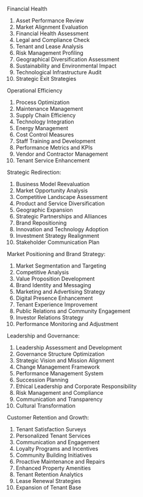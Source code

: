 Financial Health
1. Asset Performance Review
2. Market Alignment Evaluation
3. Financial Health Assessment
4. Legal and Compliance Check
5. Tenant and Lease Analysis
6. Risk Management Profiling
7. Geographical Diversification Assessment
8. Sustainability and Environmental Impact
9. Technological Infrastructure Audit
10. Strategic Exit Strategies

Operational Efficiency
1. Process Optimization
2. Maintenance Management
3. Supply Chain Efficiency
4. Technology Integration
5. Energy Management
6. Cost Control Measures
7. Staff Training and Development
8. Performance Metrics and KPIs
9. Vendor and Contractor Management
10. Tenant Service Enhancement
    
Strategic Redirection:
1. Business Model Reevaluation
2. Market Opportunity Analysis
3. Competitive Landscape Assessment
4. Product and Service Diversification
5. Geographic Expansion
6. Strategic Partnerships and Alliances
7. Brand Repositioning
8. Innovation and Technology Adoption
9. Investment Strategy Realignment
10. Stakeholder Communication Plan

Market Positioning and Brand Strategy:
1. Market Segmentation and Targeting
2. Competitive Analysis
3. Value Proposition Development
4. Brand Identity and Messaging
5. Marketing and Advertising Strategy
6. Digital Presence Enhancement
7. Tenant Experience Improvement
8. Public Relations and Community Engagement
9. Investor Relations Strategy
10. Performance Monitoring and Adjustment

Leadership and Governance:
1. Leadership Assessment and Development
2. Governance Structure Optimization
3. Strategic Vision and Mission Alignment
4. Change Management Framework
5. Performance Management System
6. Succession Planning
7. Ethical Leadership and Corporate Responsibility
8. Risk Management and Compliance
9. Communication and Transparency
10. Cultural Transformation

Customer Retention and Growth:
1. Tenant Satisfaction Surveys
2. Personalized Tenant Services
3. Communication and Engagement
4. Loyalty Programs and Incentives
5. Community Building Initiatives
6. Proactive Maintenance and Repairs
7. Enhanced Property Amenities
8. Tenant Retention Analytics
9. Lease Renewal Strategies
10. Expansion of Tenant Base

